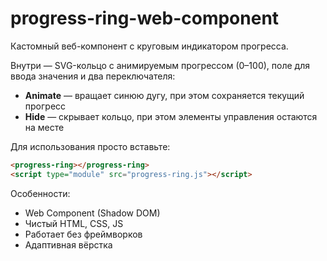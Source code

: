 # progress-ring-web-component

Кастомный веб-компонент с круговым индикатором прогресса.

Внутри — SVG-кольцо с анимируемым прогрессом (0–100), поле для ввода значения и два переключателя:

- **Animate** — вращает синюю дугу, при этом сохраняется текущий прогресс
- **Hide** — скрывает кольцо, при этом элементы управления остаются на месте

Для использования просто вставьте:

```html
<progress-ring></progress-ring>
<script type="module" src="progress-ring.js"></script>
```

Особенности:

- Web Component (Shadow DOM)
- Чистый HTML, CSS, JS
- Работает без фреймворков
- Адаптивная вёрстка
